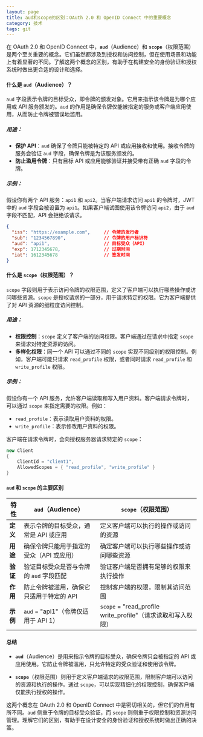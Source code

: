 ```yaml
---
layout: page
title: aud和scope的区别：OAuth 2.0 和 OpenID Connect 中的重要概念
category: 技术
tags: git
---
```


在 OAuth 2.0 和 OpenID Connect 中，**`aud`**（Audience）和 **`scope`**（权限范围）是两个至关重要的概念。它们虽然都涉及到授权和访问控制，但在使用场景和功能上有着显著的不同。了解这两个概念的区别，有助于在构建安全的身份验证和授权系统时做出更合适的设计和选择。

#### **什么是 `aud`（Audience）？**

`aud` 字段表示令牌的目标受众，即令牌的颁发对象。它用来指示该令牌是为哪个应用或 API 服务颁发的。`aud` 的作用是确保令牌仅能被指定的服务或客户端应用使用，从而防止令牌被错误地滥用。

##### **用途：**
- **保护 API**：`aud` 确保了令牌只能被特定的 API 或应用接收和使用。接收令牌的服务会验证 `aud` 字段，确保令牌是为该服务颁发的。
- **防止滥用令牌**：只有目标 API 或应用能够验证并接受带有正确 `aud` 字段的令牌。

##### **示例：**
假设你有两个 API 服务：`api1` 和 `api2`。当客户端请求访问 `api1` 的令牌时，JWT 中的 `aud` 字段会被设置为 `api1`。如果客户端试图使用该令牌访问 `api2`，由于 `aud` 字段不匹配，API 会拒绝该请求。

```json
{
  "iss": "https://example.com",     // 令牌的发行者
  "sub": "1234567890",              // 令牌的用户标识符
  "aud": "api1",                    // 目标受众（API）
  "exp": 1712345678,                // 过期时间
  "iat": 1612345678                 // 签发时间
}
```

#### **什么是 `scope`（权限范围）？**

`scope` 字段则用于表示访问令牌的权限范围，定义了客户端可以执行哪些操作或访问哪些资源。`scope` 是授权请求的一部分，用于请求特定的权限。它为客户端提供了对 API 资源的细粒度访问控制。

##### **用途：**
- **权限控制**：`scope` 定义了客户端的访问权限。客户端通过在请求中指定 `scope` 来请求对特定资源的访问。
- **多样化权限**：同一个 API 可以通过不同的 `scope` 实现不同级别的权限控制。例如，客户端可能只请求 `read_profile` 权限，或者同时请求 `read_profile` 和 `write_profile` 权限。

##### **示例：**
假设你有一个 API 服务，允许客户端读取和写入用户资料。客户端请求令牌时，可以通过 `scope` 来指定需要的权限。例如：

- `read_profile`：表示读取用户资料的权限。
- `write_profile`：表示修改用户资料的权限。

客户端在请求令牌时，会向授权服务器请求特定的 `scope`：

```csharp
new Client
{
    ClientId = "client1",
    AllowedScopes = { "read_profile", "write_profile" }
}
```

#### **`aud` 和 `scope` 的主要区别**

| 特性       | `aud`（Audience）                           | `scope`（权限范围）                      |
|------------|--------------------------------------------|-----------------------------------------|
| **定义**   | 表示令牌的目标受众，通常是 API 或应用      | 定义客户端可以执行的操作或访问的资源   |
| **用途**   | 确保令牌只能用于指定的受众（API 或应用）  | 确定客户端可以执行哪些操作或访问哪些资源 |
| **验证**   | 验证目标受众是否与令牌的 `aud` 字段匹配    | 验证客户端是否拥有足够的权限来执行操作 |
| **作用**   | 防止令牌被滥用，确保它只适用于特定的 API | 控制客户端的权限，限制其访问范围       |
| **示例**   | `aud` = "api1"（令牌仅适用于 API 1）      | `scope` = "read_profile write_profile"（请求读取和写入权限） |

#### **总结**

- **`aud`**（Audience）是用来指示令牌的目标受众，确保令牌只会被指定的 API 或应用使用。它防止令牌被滥用，只允许特定的受众验证和使用该令牌。

- **`scope`**（权限范围）则用于定义客户端请求的权限范围，限制客户端可以访问的资源和执行的操作。通过 `scope`，可以实现精细化的权限控制，确保客户端仅能执行授权的操作。

这两个概念在 OAuth 2.0 和 OpenID Connect 中是密切相关的，但它们的作用有所不同。`aud` 侧重于令牌的目标受众验证，而 `scope` 则侧重于权限控制和资源访问管理。理解它们的区别，有助于在设计安全的身份验证和授权系统时做出正确的决策。

